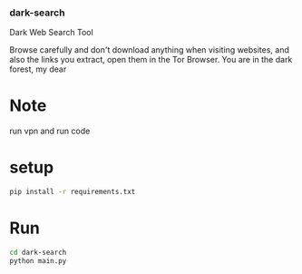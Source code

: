### dark-search
Dark Web Search Tool

Browse carefully and don't download anything when visiting websites, and also the links you extract, open them in the Tor Browser.
You are in the dark forest, my dear
# Note
run vpn and run code


# setup
```bash
pip install -r requirements.txt
```
# Run
```bash
cd dark-search
python main.py
```



